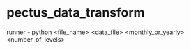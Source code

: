 # pectus_data_transform
runner - python <file_name> <data_file> <monthly_or_yearly> <number_of_levels>
